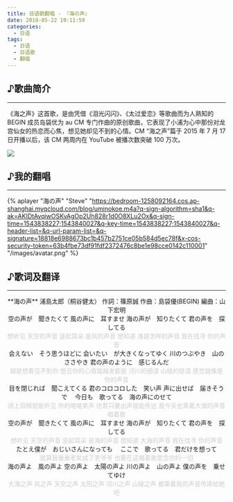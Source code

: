 ```yaml
---
title: 日语歌翻唱 - 『海の声』
date: 2018-05-22 19:11:59
categories:
  - 日语
tags:
  - 日语
  - 日语歌
  - 翻唱
---
```

## ♪歌曲简介

-----

《海之声》这首歌，是由凭借《泪光闪闪》、《太过爱恋》等歌曲而为人熟知的 BEGIN 成员岛袋优为 au CM 专门作曲的原创歌曲，它表现了小浦为心中那份对龙宫仙女的热恋而心焦，想见她却见不到的心情。CM “海之声”篇于 2015 年 7 月 17 日开播以后，该 CM 两周内在 YouTube 被播次数突破 100 万次。

![](/images/japanese/song/uminokoe.jpg)

## ♪我的翻唱

-----

{% aplayer "海の声" "Steve" "https://bedroom-1258092164.cos.ap-shanghai.myqcloud.com/blog/uminokoe.m4a?q-sign-algorithm=sha1&q-ak=AKIDtAvqiwOSKvAgOp2Uh828r1d0O8XLu2Ox&q-sign-time=1543838227;1543840027&q-key-time=1543838227;1543840027&q-header-list=&q-url-param-list=&q-signature=18818e6988673bc1b457b2751ce05b584d5ec78f&x-cos-security-token=63b4fbe73df91fdf2372476c8be1e98cce0142c110001" "/images/avatar.png" %}

## ♪歌词及翻译

-----

<center>
**海の声**
浦島太郎（桐谷健太）
作詞：篠原誠 作曲：島袋優(BEGIN) 編曲：山下宏明
</center>

<center>
空の声が　聞きたくて
風の声に　耳すませ
海の声が　知りたくて
君の声を　探してる
</center>

<center style="color: #ccc;">
想听见  天空的声音
竖起耳朵 是风的声音
想知道  海是怎样的声音
我在找寻  你的声音
</center>

<center>
会えない　そう思うほどに
会いたい　が大きくなってゆく
川のつぶやき　山のささやき
君の声のように　感じるんだ
</center>

<center style="color: #ccc;">
越是想着见不到你
想见你的心情就越发膨胀
河川的细语  山稜的低语
感觉就像是你的声音
</center>

<center>
目を閉じれば　聞こえてくる
君のコロコロした　笑い声
声に出せば　届きそうで　
今日も　歌ってる　海の声にのせて
</center>

<center style="color: #ccc;">
闭上双眼就能听见
你的喀喀笑声
彷若只要出声就能传达
我今天也乘着大海的声音唱着歌
</center>

<center>
空の声が　聞きたくて
風の声に　耳すませ
海の声が　知りたくて
君の声を　探してる
</center>

<center style="color: #ccc;">
想听见  天空的声音
竖起耳朵 是海的声音
想知道  大海的声音
我在找寻  你的声音
</center>

<center>
たとえ僕が　おじいさんになっても　
ここで　歌ってる　君だけを想って
</center>

<center style="color: #ccc;" style="color: #ccc;">
就算我垂垂老矣成了老爷爷
也要在这唱着歌思念你的一切
</center>

<center>
海の声よ　風の声よ
空の声よ　太陽の声よ
川の声よ　山の声よ
僕の声を　乗せてゆけ
</center>

<center style="color: #ccc;">
大海之声  风之声
天空之声  太阳之声
河川之声  山稜之声
都乘着我的声音传递给她吧
</center>
